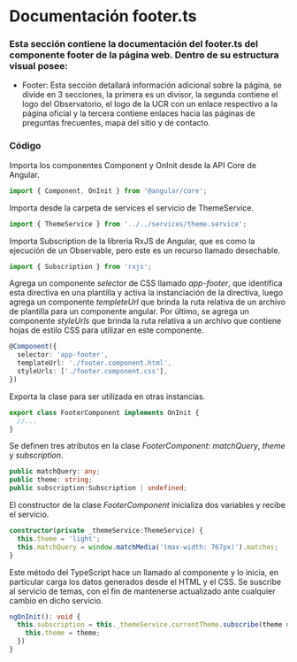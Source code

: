 # Documentación footer.ts

### Esta sección contiene la documentación del footer.ts del componente footer de la página web. Dentro de su estructura visual posee: 
* Footer: Esta sección detallará información adicional sobre la página, se divide en 3 secciones, la primera es un divisor, la segunda contiene el logo del Observatorio, el logo de la UCR con un enlace respectivo a la página oficial y la tercera contiene enlaces hacia las páginas de preguntas frecuentes, mapa del sitio y de contacto.

### Código
Importa los componentes Component y OnInit desde la API Core de Angular.
``` ts
import { Component, OnInit } from '@angular/core';
``` 
Importa desde la carpeta de services el servicio de ThemeService.
``` ts
import { ThemeService } from '../../services/theme.service';
``` 
Importa Subscription de la librería RxJS de Angular, que es como la ejecución de un Observable, pero este es un recurso llamado desechable.
```  ts
import { Subscription } from 'rxjs';
```
Agrega un componente *selector* de CSS llamado *app-footer*, que identifica esta directiva en una plantilla y activa la instanciación de la directiva, luego agrega un componente *templeteUrl* que brinda la ruta relativa de un archivo de plantilla para un componente angular. Por último, se agrega un componente *styleUrls* que brinda la ruta relativa a un archivo que contiene hojas de estilo CSS para utilizar en este componente.
``` ts
@Component({
  selector: 'app-footer',
  templateUrl: './footer.component.html',
  styleUrls: ['./footer.component.css'],
})
``` 

Exporta la clase para ser utilizada en otras instancias.
``` ts
export class FooterComponent implements OnInit {
  //...
}
``` 

Se definen tres atributos en la clase *FooterComponent*: *matchQuery*, *theme* y *subscription*. 
``` ts
public matchQuery: any;
public theme: string;
public subscription:Subscription | undefined;
``` 

El constructor de la clase *FooterComponent* inicializa dos variables y recibe el servicio.
``` ts
constructor(private _themeService:ThemeService) {
  this.theme = 'light';
  this.matchQuery = window.matchMedia('(max-width: 767px)').matches;
}
``` 

Este método del TypeScript hace un llamado al componente y lo inicia, en particular carga los datos generados desde el HTML y el CSS. Se suscribe al servicio de temas, con el fin de mantenerse actualizado ante cualquier cambio en dicho servicio. 
``` ts
ngOnInit(): void {
  this.subscription = this._themeService.currentTheme.subscribe(theme => {
    this.theme = theme;
  })
}
``` 